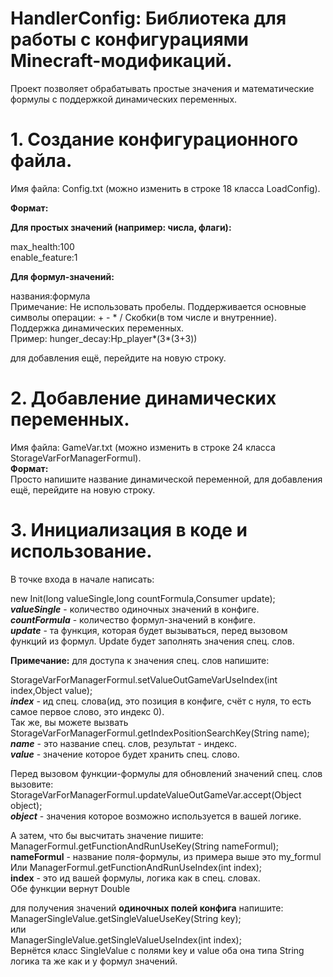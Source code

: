 # HandlerConfig: Библиотека для работы с конфигурациями Minecraft-модификаций.
Проект позволяет обрабатывать простые значения и математические формулы с поддержкой динамических переменных.

# 1. Создание конфигурационного файла.
Имя файла: Config.txt (можно изменить в строке 18 класса LoadConfig).  

**Формат:**  

**Для простых значений (например: числа, флаги):**  

max_health:100  
enable_feature:1  

**Для формул-значений:**
    
названия:формула  
Примечание: Не использовать пробелы. Поддерживается основные символы операции: + - * / Скобки(в том числе и внутренние). Поддержка динамических переменных.  
Пример: hunger_decay:Hp_player*(3*(3+3))  

для добавления ещё, перейдите на новую строку.

 # 2. Добавление динамических переменных.
 Имя файла: GameVar.txt (можно изменить в строке 24 класса StorageVarForManagerFormul).  
 **Формат:**  
 Просто напишите название динамической переменной, для добавления ещё, перейдите на новую строку.

# 3. Инициализация в коде и использование.  
В точке входа в начале написать:  

new Init(long valueSingle,long countFormula,Consumer<Object> update);  
**_valueSingle_** -  количество одиночных значений в конфиге.  
**_countFormula_** - количество формул-значений в конфиге.  
**_update_** - та функция, которая будет вызываться, перед вызовом функций из формул. Update будет заполнять значения спец. слов.
    
**Примечание:** для доступа к значения спец. слов напишите:  

StorageVarForManagerFormul.setValueOutGameVarUseIndex(int index,Object value);  
  **_index_** - ид спец. слова(ид, это позиция в конфиге, счёт с нуля, то есть самое первое слово, это индекс 0).  
  Так же, вы можете вызвать StorageVarForManagerFormul.getIndexPositionSearchKey(String name);  **_name_** - это название спец. слов, результат - индекс.  
  **_value_** - значение которое будет хранить спец. слово.

Перед вызовом функции-формулы для обновлений значений спец. слов вызовите:  
StorageVarForManagerFormul.updateValueOutGameVar.accept(Object object);  
**_object_** - значения которое возможно используется в вашей логике.

А затем, что бы высчитать значение пишите: ManagerFormul.getFunctionAndRunUseKey(String nameFormul);
  **nameFormul** - название поля-формулы, из примера выше это my_formul  
  Или ManagerFormul.getFunctionAndRunUseIndex(int index);  
  **index** - это ид вашей формулы, логика как в спец. словах.  
  Обе функции вернут Double 

для получения значений **одиночных полей конфига** напишите:  
 ManagerSingleValue.getSingleValueUseKey(String key);  
  или  
   ManagerSingleValue.getSingleValueUseIndex(int index);  
Вернётся класс SingleValue с полями key и value оба она типа String логика та же как и у формул значений. 
